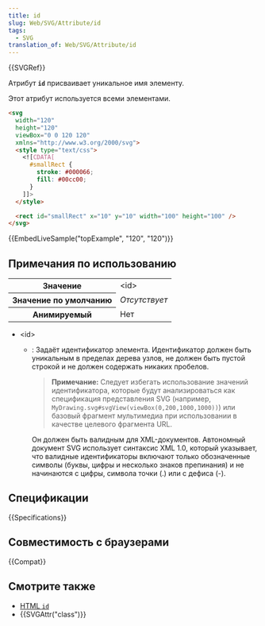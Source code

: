```yaml
---
title: id
slug: Web/SVG/Attribute/id
tags:
  - SVG
translation_of: Web/SVG/Attribute/id
---
```


{{SVGRef}}

Атрибут **`id`** присваивает уникальное имя элементу.

Этот атрибут используется всеми элементами.

```html
<svg
  width="120"
  height="120"
  viewBox="0 0 120 120"
  xmlns="http://www.w3.org/2000/svg">
  <style type="text/css">
    <![CDATA[
      #smallRect {
        stroke: #000066;
        fill: #00cc00;
      }
    ]]>
  </style>

  <rect id="smallRect" x="10" y="10" width="100" height="100" />
</svg>
```

{{EmbedLiveSample("topExample", "120", "120")}}

## Примечания по использованию

<table class="properties">
  <tbody>
    <tr>
      <th scope="row">Значение</th>
      <td>&#x3C;id></td>
    </tr>
    <tr>
      <th scope="row">Значение по умолчанию</th>
      <td><em>Отсутствует</em></td>
    </tr>
    <tr>
      <th scope="row">Анимируемый</th>
      <td>Нет</td>
    </tr>
  </tbody>
</table>

- \<id>

  - : Задаёт идентификатор элемента. Идентификатор должен быть уникальным в пределах дерева узлов, не должен быть пустой строкой и не должен содержать никаких пробелов.

    > **Примечание:** Следует избегать использование значений идентификатора, которые будут анализироваться как спецификация представления SVG (например, `MyDrawing.svg#svgView(viewBox(0,200,1000,1000))`) или базовый фрагмент мультимедиа при использовании в качестве целевого фрагмента URL.

    Он должен быть валидным для XML-документов. Автономный документ SVG использует синтаксис XML 1.0, который указывает, что валидные идентификаторы включают только обозначенные символы (буквы, цифры и несколько знаков препинания) и не начинаются с цифры, символа точки (.) или с дефиса (-).

## Спецификации

{{Specifications}}

## Совместимость с браузерами

{{Compat}}

## Смотрите также

- [HTML `id`](/ru/docs/Web/HTML/Global_attributes/id)
- {{SVGAttr("class")}}
